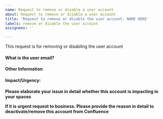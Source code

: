 ```yaml
---
name: Request to remove or disable a user account
about: Request to remove or disable a user account
title: 'Request to remove or disable the user account: NAME HERE'
labels: remove or disable the user account
assignees: ''

---
```


This request is for removing or disabling the user account

#### What is the user email?
<!-- *We need the user email or user id to proceed on this.* -->

#### Other Information
<!-- *If anything apart, please provide us the details here* -->


#### Impact/Urgency:

**Please elaborate your issue in detail whether this account is impacting in your spaces**

**If it is urgent request to business. Please provide the reason in detail to deactivate/remove this account from Confluence**


